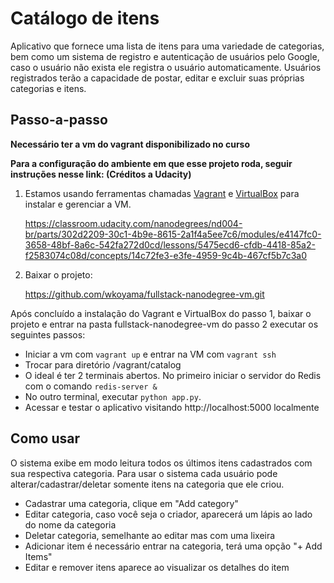# Catálogo de itens

Aplicativo que fornece uma lista de itens para uma variedade de categorias, bem como um sistema de registro e autenticação de usuários pelo Google, caso o usuário não exista ele registra o usuário automaticamente. Usuários registrados terão a capacidade de postar, editar e excluir suas próprias categorias e itens.

## Passo-a-passo

**Necessário ter a vm do vagrant disponibilizado no curso**

**Para a configuração do ambiente em que esse projeto roda, seguir instruções nesse link: (Créditos a Udacity)**

1. Estamos usando ferramentas chamadas [Vagrant](https://www.vagrantup.com/) e [VirtualBox](https://www.virtualbox.org/wiki/Downloads) para instalar e gerenciar a VM.

    https://classroom.udacity.com/nanodegrees/nd004-br/parts/302d2209-30c1-4b9e-8615-2a1f4a5ee7c6/modules/e4147fc0-3658-48bf-8a6c-542fa272d0cd/lessons/5475ecd6-cfdb-4418-85a2-f2583074c08d/concepts/14c72fe3-e3fe-4959-9c4b-467cf5b7c3a0

2. Baixar o projeto:

    https://github.com/wkoyama/fullstack-nanodegree-vm.git

Após concluído a instalação do Vagrant e VirtualBox do passo 1, baixar o projeto e entrar na pasta fullstack-nanodegree-vm do passo 2 executar os seguintes passos:
 
- Iniciar a vm com `vagrant up` e entrar na VM com `vagrant ssh`
- Trocar para diretório /vagrant/catalog
- O ideal é ter 2 terminais abertos. No primeiro iniciar o servidor do Redis com o comando `redis-server &`
- No outro terminal, executar `python app.py`.
- Acessar e testar o aplicativo visitando http://localhost:5000 localmente

## Como usar

O sistema exibe em modo leitura todos os últimos itens cadastrados com sua respectiva categoria.
Para usar o sistema cada usuário pode alterar/cadastrar/deletar somente itens na categoria que ele criou. 

- Cadastrar uma categoria, clique em "Add category"
- Editar categoria, caso você seja o criador, aparecerá um lápis ao lado do nome da categoria
- Deletar categoria, semelhante ao editar mas com uma lixeira
- Adicionar item é necessário entrar na categoria, terá uma opção "+ Add Items"
- Editar e remover itens aparece ao visualizar os detalhes do item